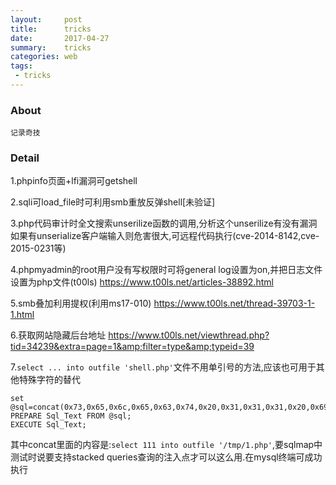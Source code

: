 ```yaml
---
layout:     post
title:      tricks
date:       2017-04-27
summary:    tricks
categories: web
tags:
 - tricks
---
```


### About

```
记录奇技
```

### Detail

1.phpinfo页面+lfi漏洞可getshell

2.sqli可load_file时可利用smb重放反弹shell[未验证]

3.php代码审计时全文搜索unserilize函数的调用,分析这个unserilize有没有漏洞
    如果有unserialize客户端输入则危害很大,可远程代码执行(cve-2014-8142,cve-2015-0231等)

4.phpmyadmin的root用户没有写权限时可将general log设置为on,并把日志文件设置为php文件(t00ls)
    https://www.t00ls.net/articles-38892.html

5.smb叠加利用提权(利用ms17-010)
    https://www.t00ls.net/thread-39703-1-1.html

6.获取网站隐藏后台地址
    https://www.t00ls.net/viewthread.php?tid=34239&extra=page=1&amp;filter=type&amp;typeid=39

7.`select ... into outfile 'shell.php'`文件不用单引号的方法,应该也可用于其他特殊字符的替代

```
set @sql=concat(0x73,0x65,0x6c,0x65,0x63,0x74,0x20,0x31,0x31,0x31,0x20,0x69,0x6e,0x74,0x6f,0x20,0x6f,0x75,0x74,0x66,0x69,0x6c,0x65,0x20,0x27,0x2f,0x74,0x6d,0x70,0x2f,0x31,0x2e,0x70,0x68,0x70,0x27);
PREPARE Sql_Text FROM @sql;
EXECUTE Sql_Text;
```

其中concat里面的内容是:`select 111 into outfile '/tmp/1.php'`,要sqlmap中测试时说要支持stacked queries查询的注入点才可以这么用.在mysql终端可成功执行


